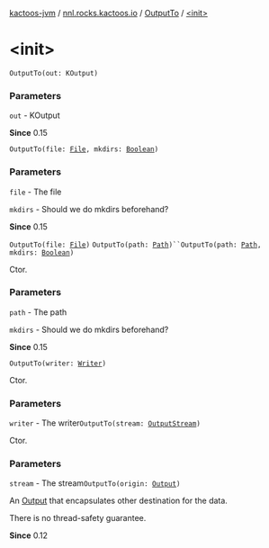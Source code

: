 [kactoos-jvm](../../index.md) / [nnl.rocks.kactoos.io](../index.md) / [OutputTo](index.md) / [&lt;init&gt;](./-init-.md)

# &lt;init&gt;

`OutputTo(out: KOutput)`

### Parameters

`out` - KOutput

**Since**
0.15

`OutputTo(file: `[`File`](http://docs.oracle.com/javase/8/docs/api/java/io/File.html)`, mkdirs: `[`Boolean`](https://kotlinlang.org/api/latest/jvm/stdlib/kotlin/-boolean/index.html)`)`

### Parameters

`file` - The file

`mkdirs` - Should we do mkdirs beforehand?

**Since**
0.15

`OutputTo(file: `[`File`](http://docs.oracle.com/javase/8/docs/api/java/io/File.html)`)`
`OutputTo(path: `[`Path`](http://docs.oracle.com/javase/8/docs/api/java/nio/file/Path.html)`)``OutputTo(path: `[`Path`](http://docs.oracle.com/javase/8/docs/api/java/nio/file/Path.html)`, mkdirs: `[`Boolean`](https://kotlinlang.org/api/latest/jvm/stdlib/kotlin/-boolean/index.html)`)`

Ctor.

### Parameters

`path` - The path

`mkdirs` - Should we do mkdirs beforehand?

**Since**
0.15

`OutputTo(writer: `[`Writer`](http://docs.oracle.com/javase/8/docs/api/java/io/Writer.html)`)`

Ctor.

### Parameters

`writer` - The writer`OutputTo(stream: `[`OutputStream`](http://docs.oracle.com/javase/8/docs/api/java/io/OutputStream.html)`)`

Ctor.

### Parameters

`stream` - The stream`OutputTo(origin: `[`Output`](../../nnl.rocks.kactoos/-output/index.md)`)`

An [Output](../../nnl.rocks.kactoos/-output/index.md) that encapsulates other destination for the data.

There is no thread-safety guarantee.

**Since**
0.12

